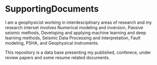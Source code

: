 # SupportingDocuments


I am a geophysicist working in interdesciplinary areas of research and my research interset involves Numerical modeling and inversion, Passive seismic methods, Developing and applying machine learning and deep learning methods,  Seismic Data Processing and interpretation, Fault modeling, PSHA, and Geophysical instruments.

This repository is a data base presenting my published, conferece, under review papers and some resume related documents.

